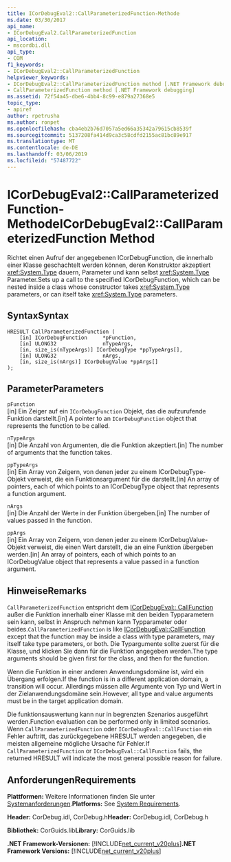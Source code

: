 ```yaml
---
title: ICorDebugEval2::CallParameterizedFunction-Methode
ms.date: 03/30/2017
api_name:
- ICorDebugEval2.CallParameterizedFunction
api_location:
- mscordbi.dll
api_type:
- COM
f1_keywords:
- ICorDebugEval2::CallParameterizedFunction
helpviewer_keywords:
- ICorDebugEval2::CallParameterizedFunction method [.NET Framework debugging]
- CallParameterizedFunction method [.NET Framework debugging]
ms.assetid: 72f54a45-dbe6-4bb4-8c99-e879a27368e5
topic_type:
- apiref
author: rpetrusha
ms.author: ronpet
ms.openlocfilehash: cba4eb2b76d7057a5ed66a35342a79615cb8539f
ms.sourcegitcommit: 5137208fa414d9ca3c58cdfd2155ac81bc89e917
ms.translationtype: MT
ms.contentlocale: de-DE
ms.lasthandoff: 03/06/2019
ms.locfileid: "57487722"
---
```

# <a name="icordebugeval2callparameterizedfunction-method"></a><span data-ttu-id="fd9f2-102">ICorDebugEval2::CallParameterizedFunction-Methode</span><span class="sxs-lookup"><span data-stu-id="fd9f2-102">ICorDebugEval2::CallParameterizedFunction Method</span></span>
<span data-ttu-id="fd9f2-103">Richtet einen Aufruf der angegebenen ICorDebugFunction, die innerhalb einer Klasse geschachtelt werden können, deren Konstruktor akzeptiert <xref:System.Type> dauern, Parameter und kann selbst <xref:System.Type> Parameter.</span><span class="sxs-lookup"><span data-stu-id="fd9f2-103">Sets up a call to the specified ICorDebugFunction, which can be nested inside a class whose constructor takes <xref:System.Type> parameters, or can itself take <xref:System.Type> parameters.</span></span>  
  
## <a name="syntax"></a><span data-ttu-id="fd9f2-104">Syntax</span><span class="sxs-lookup"><span data-stu-id="fd9f2-104">Syntax</span></span>  
  
```  
HRESULT CallParameterizedFunction (  
    [in] ICorDebugFunction     *pFunction,  
    [in] ULONG32               nTypeArgs,  
    [in, size_is(nTypeArgs)] ICorDebugType *ppTypeArgs[],  
    [in] ULONG32               nArgs,  
    [in, size_is(nArgs)] ICorDebugValue *ppArgs[]  
);  
```  
  
## <a name="parameters"></a><span data-ttu-id="fd9f2-105">Parameter</span><span class="sxs-lookup"><span data-stu-id="fd9f2-105">Parameters</span></span>  
 `pFunction`  
 <span data-ttu-id="fd9f2-106">[in] Ein Zeiger auf ein `ICorDebugFunction` Objekt, das die aufzurufende Funktion darstellt.</span><span class="sxs-lookup"><span data-stu-id="fd9f2-106">[in] A pointer to an `ICorDebugFunction` object that represents the function to be called.</span></span>  
  
 `nTypeArgs`  
 <span data-ttu-id="fd9f2-107">[in] Die Anzahl von Argumenten, die die Funktion akzeptiert.</span><span class="sxs-lookup"><span data-stu-id="fd9f2-107">[in] The number of arguments that the function takes.</span></span>  
  
 `ppTypeArgs`  
 <span data-ttu-id="fd9f2-108">[in] Ein Array von Zeigern, von denen jeder zu einem ICorDebugType-Objekt verweist, die ein Funktionsargument für die darstellt.</span><span class="sxs-lookup"><span data-stu-id="fd9f2-108">[in] An array of pointers, each of which points to an ICorDebugType object that represents a function argument.</span></span>  
  
 `nArgs`  
 <span data-ttu-id="fd9f2-109">[in] Die Anzahl der Werte in der Funktion übergeben.</span><span class="sxs-lookup"><span data-stu-id="fd9f2-109">[in] The number of values passed in the function.</span></span>  
  
 `ppArgs`  
 <span data-ttu-id="fd9f2-110">[in] Ein Array von Zeigern, von denen jeder zu einem ICorDebugValue-Objekt verweist, die einen Wert darstellt, die an eine Funktion übergeben werden.</span><span class="sxs-lookup"><span data-stu-id="fd9f2-110">[in] An array of pointers, each of which points to an ICorDebugValue object that represents a value passed in a function argument.</span></span>  
  
## <a name="remarks"></a><span data-ttu-id="fd9f2-111">Hinweise</span><span class="sxs-lookup"><span data-stu-id="fd9f2-111">Remarks</span></span>  
 <span data-ttu-id="fd9f2-112">`CallParameterizedFunction` entspricht dem [ICorDebugEval:: CallFunction](../../../../docs/framework/unmanaged-api/debugging/icordebugeval-callfunction-method.md) außer die Funktion innerhalb einer Klasse mit den beiden Typparametern sein kann, selbst in Anspruch nehmen kann Typparameter oder beides.</span><span class="sxs-lookup"><span data-stu-id="fd9f2-112">`CallParameterizedFunction` is like [ICorDebugEval::CallFunction](../../../../docs/framework/unmanaged-api/debugging/icordebugeval-callfunction-method.md) except that the function may be inside a class with type parameters, may itself take type parameters, or both.</span></span> <span data-ttu-id="fd9f2-113">Die Typargumente sollte zuerst für die Klasse, und klicken Sie dann für die Funktion angegeben werden.</span><span class="sxs-lookup"><span data-stu-id="fd9f2-113">The type arguments should be given first for the class, and then for the function.</span></span>  
  
 <span data-ttu-id="fd9f2-114">Wenn die Funktion in einer anderen Anwendungsdomäne ist, wird ein Übergang erfolgen.</span><span class="sxs-lookup"><span data-stu-id="fd9f2-114">If the function is in a different application domain, a transition will occur.</span></span> <span data-ttu-id="fd9f2-115">Allerdings müssen alle Argumente von Typ und Wert in der Zielanwendungsdomäne sein.</span><span class="sxs-lookup"><span data-stu-id="fd9f2-115">However, all type and value arguments must be in the target application domain.</span></span>  
  
 <span data-ttu-id="fd9f2-116">Die funktionsauswertung kann nur in begrenzten Szenarios ausgeführt werden.</span><span class="sxs-lookup"><span data-stu-id="fd9f2-116">Function evaluation can be performed only in limited scenarios.</span></span> <span data-ttu-id="fd9f2-117">Wenn `CallParameterizedFunction` oder `ICorDebugEval::CallFunction` ein Fehler auftritt, das zurückgegebene HRESULT werden angegeben, die meisten allgemeine mögliche Ursache für Fehler.</span><span class="sxs-lookup"><span data-stu-id="fd9f2-117">If `CallParameterizedFunction` or `ICorDebugEval::CallFunction` fails, the returned HRESULT will indicate the most general possible reason for failure.</span></span>  
  
## <a name="requirements"></a><span data-ttu-id="fd9f2-118">Anforderungen</span><span class="sxs-lookup"><span data-stu-id="fd9f2-118">Requirements</span></span>  
 <span data-ttu-id="fd9f2-119">**Plattformen:** Weitere Informationen finden Sie unter [Systemanforderungen](../../../../docs/framework/get-started/system-requirements.md).</span><span class="sxs-lookup"><span data-stu-id="fd9f2-119">**Platforms:** See [System Requirements](../../../../docs/framework/get-started/system-requirements.md).</span></span>  
  
 <span data-ttu-id="fd9f2-120">**Header:** CorDebug.idl, CorDebug.h</span><span class="sxs-lookup"><span data-stu-id="fd9f2-120">**Header:** CorDebug.idl, CorDebug.h</span></span>  
  
 <span data-ttu-id="fd9f2-121">**Bibliothek:** CorGuids.lib</span><span class="sxs-lookup"><span data-stu-id="fd9f2-121">**Library:** CorGuids.lib</span></span>  
  
 <span data-ttu-id="fd9f2-122">**.NET Framework-Versionen:** [!INCLUDE[net_current_v20plus](../../../../includes/net-current-v20plus-md.md)]</span><span class="sxs-lookup"><span data-stu-id="fd9f2-122">**.NET Framework Versions:** [!INCLUDE[net_current_v20plus](../../../../includes/net-current-v20plus-md.md)]</span></span>
